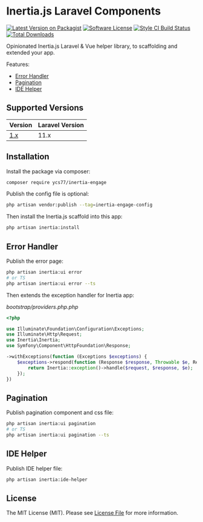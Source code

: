 # Inertia.js Laravel Components

[![Latest Version on Packagist][ico-version]][link-packagist]
[![Software License][ico-license]](LICENSE.md)
[![Style CI Build Status][ico-style-ci]][link-style-ci]
[![Total Downloads][ico-downloads]][link-downloads]

Opinionated Inertia.js Laravel & Vue helper library, to scaffolding and extended your app.

Features:

<!-- no toc -->
* [Error Handler](#error-handler)
* [Pagination](#pagination)
* [IDE Helper](#ide-helper)

## Supported Versions

| Version                                                 | Laravel Version |
| ------------------------------------------------------- | --------------- |
| [1.x](https://github.com/ycs77/inertia-engage/tree/1.x) | 11.x            |

## Installation

Install the package via composer:

```bash
composer require ycs77/inertia-engage
```

Publish the config file is optional:

```bash
php artisan vendor:publish --tag=inertia-engage-config
```

Then install the Inertia.js scaffold into this app:

```bash
php artisan inertia:install
```

## Error Handler

Publish the error page:

```bash
php artisan inertia:ui error
# or TS
php artisan inertia:ui error --ts
```

Then extends the exception handler for Inertia app:

*bootstrap/providers.php.php*
```php
<?php

use Illuminate\Foundation\Configuration\Exceptions;
use Illuminate\Http\Request;
use Inertia\Inertia;
use Symfony\Component\HttpFoundation\Response;

->withExceptions(function (Exceptions $exceptions) {
    $exceptions->respond(function (Response $response, Throwable $e, Request $request) {
        return Inertia::exception()->handle($request, $response, $e);
    });
})
```

## Pagination

Publish pagination component and css file:

```bash
php artisan inertia:ui pagination
# or TS
php artisan inertia:ui pagination --ts
```

## IDE Helper

Publish IDE helper file:

```bash
php artisan inertia:ide-helper
```

## License

The MIT License (MIT). Please see [License File](LICENSE.md) for more information.

[ico-version]: https://img.shields.io/packagist/v/ycs77/inertia-engage?style=flat-square
[ico-license]: https://img.shields.io/badge/license-MIT-brightgreen?style=flat-square
[ico-style-ci]: https://github.styleci.io/repos/444753402/shield?style=flat-square
[ico-downloads]: https://img.shields.io/packagist/dt/ycs77/inertia-engage?style=flat-square

[link-packagist]: https://packagist.org/packages/ycs77/inertia-engage
[link-style-ci]: https://github.styleci.io/repos/444753402
[link-downloads]: https://packagist.org/packages/ycs77/inertia-engage
